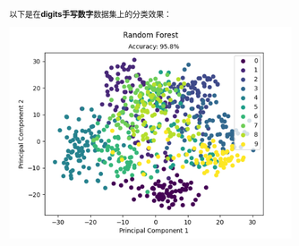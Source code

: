 以下是在**digits手写数字**数据集上的分类效果：

![](https://raw.githubusercontent.com/chubbylhao/ML_Algorithms/main/supervised_learning/random_forest/random_forest_res.png)